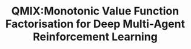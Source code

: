 ---
title: "QMIX:Monotonic Value Function Factorisation for Deep Multi-Agent Reinforcement Learning"
year: 2018
pdf_url: "https://arxiv.org/pdf/1803.11485.pdf"
category: "vision"
author_list: "Tabish Rashid, Mikayel Samvelyan, Christian Schroeder de Witt, Gregory Farquhar, Jakob Foerster, Shimon Whiteson"
grant: "MURI"
pub_in: "In Proceedings International Conference of Machine Learning (ICML) 2018"
---